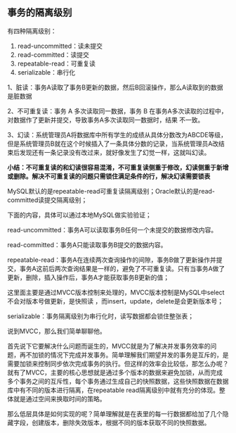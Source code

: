 ## 事务的隔离级别

有四种隔离级别：

1. read-uncommitted：读未提交
2. read-committed：读提交
3. repeatable-read：可重复读
4. serializable：串行化



1、脏读：事务A读取了事务B更新的数据，然后B回滚操作，那么A读取到的数据是脏数据

2、不可重复读：事务 A 多次读取同一数据，事务 B 在事务A多次读取的过程中，对数据作了更新并提交，导致事务A多次读取同一数据时，结果 不一致。

3、幻读：系统管理员A将数据库中所有学生的成绩从具体分数改为ABCDE等级，但是系统管理员B就在这个时候插入了一条具体分数的记录，当系统管理员A改结束后发现还有一条记录没有改过来，就好像发生了幻觉一样，这就叫幻读。

**小结：不可重复读的和幻读很容易混淆，不可重复读侧重于修改，幻读侧重于新增或删除。解决不可重复读的问题只需锁住满足条件的行，解决幻读需要锁表**



MySQL默认的是repeatable-read可重复读隔离级别；Oracle默认的是read-committed读提交隔离级别；

下面的内容，具体可以通过本地MySQL做实验验证；

read-uncommitted：事务A可以读取事务B任何一个未提交的数据修改内容。

read-committed：事务A只能读取事务B提交的数据内容。

repeatable-read：事务A在连续两次查询操作的间隙，事务B做了更新操作并提交，事务A这前后两次查询结果是一样的，避免了不可重复读。只有当事务A做了更新，删除，插入操作后，事务A才能获取事务B更新的值；

这里面主要是通过MVCC版本控制来处理的，MVCC版本控制是MySQL中select不会对版本号做更新，是快照读 ，而insert，update，delete是会更新版本号；

serializable：事务隔离级别为串行化时，读写数据都会锁住整张表；



说到MVCC，那么我们简单聊聊他。

首先说下它要解决什么问题而诞生的，MVCC就是为了解决并发事务效率的问题，再不加锁的情况下完成并发事务。简单理解我们期望并发的事务是互斥的，是需要加锁来控制同步依次完成事务的执行。但这样的效率会比较低，那怎么办呢？就有了MVCC，主要的核心思想就是通过多个版本的数据来避免加锁，从而完成多个事务之间的互斥性，每个事务通过生成自己的快照数据，这些快照数据在数据库中有不同的版本进行隔离，在repeatable read隔离级别中就有充分的体现。整体就是通过空间来换取时间的策略。

那么低层具体是如何实现的呢？简单理解就是在表里的每一行数据都给加了几个隐藏字段，创建版本，删除失效版本，根据不同的版本获取不同的快照数据。

